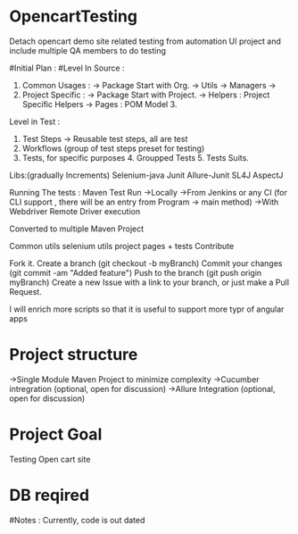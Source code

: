 # OpencartTesting
Detach opencart demo site related testing from automation UI project
and include multiple QA members to do testing

#Initial Plan :
#Level In Source : 
1. Common Usages : -> Package Start with Org. -> Utils -> Managers -> 
2. Project Specific : -> Package Start with Project. -> Helpers : Project Specific Helpers -> Pages : POM Model 3.

Level in Test : 
1. Test Steps -> Reusable test steps, all are test 
2. Workflows (group of test steps preset for testing) 
3. Tests, for specific purposes 4. Groupped Tests 5. Tests Suits.

Libs:(gradually Increments) Selenium-java Junit Allure-Junit SL4J AspectJ

Running The tests : Maven Test Run ->Locally ->From Jenkins or any CI (for CLI support , there will be an entry from Program -> main method) ->With Webdriver Remote Driver execution

Converted to multiple Maven Project

Common utils
selenium utils
project pages + tests
Contribute

Fork it. Create a branch (git checkout -b myBranch) Commit your changes (git commit -am "Added feature") Push to the branch (git push origin myBranch) Create a new Issue with a link to your branch, or just make a Pull Request.

I will enrich more scripts so that it is useful to support more typr of angular apps
# Project structure 
->Single Module Maven Project to minimize complexity 
->Cucumber intregration (optional, open for discussion)
->Allure Integration (optional, open for discussion)

# Project Goal 
Testing Open cart site

# DB reqired


#Notes : 
Currently, code is out dated 

